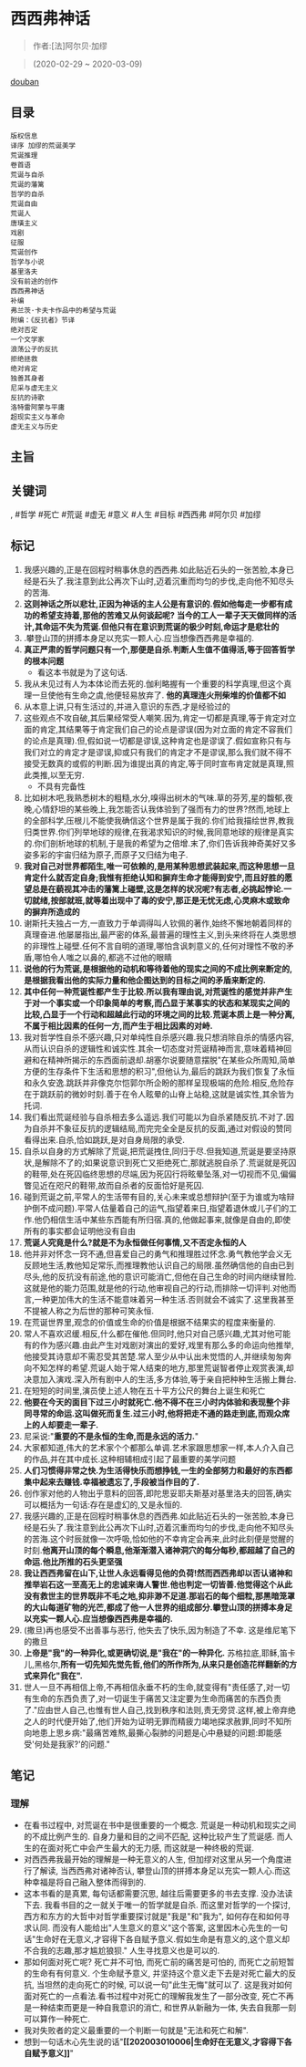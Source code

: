 # 西西弗神话

> 作者:[法]阿尔贝·加缪

> (2020-02-29 \~ 2020-03-09)

[douban](https://book.douban.com/subject/24257403/)

## 目录
```
版权信息
译序 加缪的荒诞美学
荒诞推理
卷首语
荒诞与自杀
荒诞的藩篱
哲学的自杀
荒诞自由
荒诞人
唐璜主义
戏剧
征服
荒诞创作
哲学与小说
基里洛夫
没有前途的创作
西西弗神话
补编
弗兰茨·卡夫卡作品中的希望与荒诞
附编：《反抗者》节译
绝对否定
一个文学家
浪荡公子的反抗
拒绝拯救
绝对肯定
独善其身者
尼采与虚无主义
反抗的诗歌
洛特雷阿蒙与平庸
超现实主义与革命
虚无主义与历史
```

## 主旨


## 关键词
, #哲学 #死亡 #荒诞 #虚无 #意义 #人生 #目标 #西西弗 #阿尔贝 #加缪

## 标记
1. 我感兴趣的,正是在回程时稍事休息的西西弗.如此贴近石头的一张苦脸,本身已经是石头了.我注意到此公再次下山时,迈着沉重而均匀的步伐,走向他不知尽头的苦海.
2. **这则神话之所以悲壮,正因为神话的主人公是有意识的.假如他每走一步都有成功的希望支持着,那他的苦难又从何谈起呢?** **当今的工人一辈子天天做同样的活计,其命运不失为荒诞.但他只有在意识到荒诞的极少时刻,命运才是悲壮的**
3. .攀登山顶的拼搏本身足以充实一颗人心.应当想像西西弗是幸福的.
5. **真正严肃的哲学问题只有一个,那便是自杀.判断人生值不值得活,等于回答哲学的根本问题**
    * 看这本书就是为了这句话.
6. 我从未见过有人为本体论而去死的.伽利略握有一个重要的科学真理,但这个真理一旦使他有生命之虞,他便轻易放弃了. **他的真理连火刑柴堆的价值都不如**
8. 从本意上讲,只有生活过的,并进入意识的东西,才是经验过的
9. 这些观点不攻自破,其后果经常受人嘲笑.因为,肯定一切都是真理,等于肯定对立面的肯定,其结果等于肯定我们自己的论点是谬误(因为对立面的肯定不容我们的论点是真理).但,假如说一切都是谬误,这种肯定也是谬误了.假如宣称只有与我们对立的肯定才是谬误,抑或只有我们的肯定才不是谬误,那么我们就不得不接受无数真的或假的判断.因为谁提出真的肯定,等于同时宣布肯定就是真理,照此类推,以至无穷.
    * 不具有完备性
10. 比如树木吧,我熟悉树木的粗糙,水分,嗅得出树木的气味.草的芬芳,星的馥郁,夜晚,心情舒坦的某些晚上,我怎能否认我体验到了强而有力的世界?然而,地球上的全部科学,压根儿不能使我确信这个世界是属于我的.你们给我描绘世界,教我归类世界.你们列举地球的规律,在我渴求知识的时候,我同意地球的规律是真实的.你们剖析地球的机制,于是我的希望为之倍增.末了,你们告诉我神奇美好又多姿多彩的宇宙归结为原子,而原子又归结为电子.
11. **我对自己对世界都陌生,唯一可依赖的,是用某种思想武装起来,而这种思想一旦肯定什么就否定自身;我惟有拒绝认知和摒弃生命才能得到安宁,而且好胜的愿望总是在藐视其冲击的藩篱上碰壁,这是怎样的状况呢?有志者,必挑起悖论.一切就绪,按部就班,就等着出现中了毒的安宁,那正是无忧无虑,心灵麻木或致命的摒弃所造成的**
12. 谢斯托夫独占一方,一直致力于单调得叫人钦佩的著作,始终不懈地朝着同样的真理奋进.他屡屡指出,最严密的体系,最普遍的理性主义,到头来终将在人类思想的非理性上碰壁.任何不言自明的道理,哪怕含讽刺意义的,任何对理性不敬的矛盾,哪怕令人嗤之以鼻的,都逃不过他的眼睛
13. **说他的行为荒诞,是根据他的动机和等待着他的现实之间的不成比例来断定的,是根据我看出他的实际力量和他企图达到的目标之间的矛盾来断定的.**
14. **其中任何一种荒诞性都产生于比较.所以我有理由说,对荒诞性的感觉并非产生于对一个事实或一个印象简单的考察,而凸显于某事实的状态和某现实之间的比较,凸显于一个行动和超越此行动的环境之间的比较.荒诞本质上是一种分离,不属于相比因素的任何一方,而产生于相比因素的对峙.**
16. 我对哲学性自杀不感兴趣,只对单纯性自杀感兴趣.我只想消除自杀的情感内容,从而认识自杀的逻辑性和诚实性.其余一切态度对荒诞精神而言,意味着精神回避和在精神所揭示的东西面前退却.胡塞尔说要随意摆脱"在某些众所周知,简单方便的生存条件下生活和思想的积习",但他认为,最后的跳跃为我们恢复了永恒和永久安逸.跳跃并非像克尔恺郭尔所企盼的那样呈现极端的危险.相反,危险存在于跳跃前的微妙时刻.善于在令人眩晕的山脊上站稳,这就是诚实性,其余皆为托词.
17. 我们看出荒诞经验与自杀相去多么遥远.我们可能以为自杀紧随反抗.不对了.因为自杀并不象征反抗的逻辑结局,而完完全全是反抗的反面,通过对假设的赞同看得出来.自杀,恰如跳跃,是对自身局限的承受.
18. 自杀以自身的方式解除了荒诞,把荒诞拽住,同归于尽.但我知道,荒诞是要坚持原状,是解除不了的;如果说意识到死亡又拒绝死亡,那就逃脱自杀了.荒诞就是死囚的鞋带,处在死囚临终思想的尽端,因为死囚行将眩晕坠落,对一切视而不见,偏偏瞥见近在咫尺的鞋带,故而自杀者的反面恰好是死囚.
19. 碰到荒诞之前,平常人的生活带有目的,关心未来或总想辩护(至于为谁或为啥辩护倒不成问题).平常人估量着自己的运气,指望着来日,指望着退休或儿子们的工作.他仍相信生活中某些东西能有所归宿.真的,他做起事来,就像是自由的,即使所有的事实都会证明他没有自由
20. **荒诞人究竟是什么?就是不为永恒做任何事情,又不否定永恒的人**
21. 他并非对怀念一窍不通,但喜爱自己的勇气和推理胜过怀念.勇气教他学会义无反顾地生活,教他知足常乐,而推理教他认识自己的局限.虽然确信他的自由已到尽头,他的反抗没有前途,他的意识可能消亡,但他在自己生命的时间内继续冒险.这就是他的能力范围,就是他的行动,他审视自己的行动,而排除一切评判.对他而言,一种更加伟大的生活不能意味着另一种生活.否则就会不诚实了.这里我甚至不提被人称之为后世的那种可笑永恒.
22. 在荒诞世界里,观念的价值或生命的价值是根据不结果实的程度来衡量的.
24. 常人不喜欢迟缓.相反,什么都在催他.但同时,他只对自己感兴趣,尤其对他可能有的作为感兴趣.由此产生对戏剧对演出的爱好,戏里有那么多的命运向他推举,他接受其诗意却不需忍受其苦楚.常人至少从中认出未觉悟的人,并继续匆匆奔向不知怎样的希望.荒诞人始于常人结束的地方,那里荒诞智者停止观赏表演,却决意加入演戏.深入所有剧中人的生活,多方体验,等于亲自把种种生活搬上舞台.
25. 在短短的时间里,演员使上述人物在五十平方公尺的舞台上诞生和死亡
26. **他要在今天的面目下过三小时就死亡.他不得不在三小时内体验和表现整个非同寻常的命运.这叫做死而复生.过三小时,他将把走不通的路走到底,而观众席上的人却要走一辈子.**
27. 尼采说:"**重要的不是永恒的生命,而是永远的活力.**"
28. 大家都知道,伟大的艺术家个个都那么单调.艺术家跟思想家一样,本人介入自己的作品,并在其中成长.这种相辅相成引起了最重要的美学问题
29. **人们习惯得非常之快.为生活得快乐而想挣钱,一生的全部努力和最好的东西都集中起来去赚钱.幸福被遗忘了,手段被当作目的了.**
30. 创作家对他的人物出乎意料的回答,即陀思妥耶夫斯基对基里洛夫的回答,确实可以概括为一句话:存在是虚幻的,又是永恒的.
31. 我感兴趣的,正是在回程时稍事休息的西西弗.如此贴近石头的一张苦脸,本身已经是石头了.我注意到此公再次下山时,迈着沉重而均匀的步伐,走向他不知尽头的苦海.这个时辰就像一次呼吸,恰如他的不幸肯定会再来,此时此刻便是觉醒的时刻.**他离开山顶的每个瞬息,他渐渐潜入诸神洞穴的每分每秒,都超越了自己的命运.他比所推的石头更坚强**
32. **我让西西弗留在山下,让世人永远看得见他的负荷!然而西西弗却以否认诸神和推举岩石这一至高无上的忠诚来诲人警世.他也判定一切皆善.他觉得这个从此没有救世主的世界既非不毛之地,抑非渺不足道.那岩石的每个细粒,那黑暗笼罩的大山每道矿物的光芒,都成了他一人世界的组成部分.攀登山顶的拼搏本身足以充实一颗人心.应当想像西西弗是幸福的.**
33. (撒旦)再也感受不出善事与恶行, 他失去了快乐,因为制造了不幸. 这是维尼笔下的撒旦
34. **上帝是"我"的一种异化,或更确切说,是"我在"的一种异化.** 苏格拉底,耶稣,笛卡儿,黑格尔,**所有一切先知先觉先哲,他们的所作所为,从来只是创造花样翻新的方式来异化"我在".**
35. 世人一旦不再相信上帝,不再相信永垂不朽的生命,就变得有"责任感了,对一切有生命的东西负责了,对一切诞生于痛苦又注定要为生命而痛苦的东西负责了."应由世人自己,也惟有世人自己,找到秩序和法则,责无旁贷.这样,被上帝弃绝之人的时代便开始了,他们开始为证明无罪而精疲力竭地探求赦罪,同时不知所向地患上思乡病:"最痛苦难熬,最撕心裂肺的问题是心中悬疑的问题:即能感受'何处是我家?'的问题."

## 笔记
### 理解
* 在看书过程中, 对荒诞在书中是很重要的一个概念. 荒诞是一种动机和现实之间的不成比例产生的. 自身力量和目的之间不匹配, 这种比较产生了荒诞感. 而人生的在面对死亡中会产生最大的无力感, 而这就是一种终极的荒诞.
* 对西西弗我最开始的理解是一种无意义的人生, 但加缪对这里从另一个角度进行了解读, 当西西弗对诸神否认, 攀登山顶的拼搏本身足以充实一颗人心.而这种幸福是将自己融入整体而得到的.
* 这本书看的是真累, 每句话都需要沉思, 越往后需要更多的书去支撑. 没办法读下去. 我看书目的之一就关于唯一的哲学就是自杀. 而这里对哲学的一个探讨, 西方和东方的大哲中对哲学重要探讨就是"我是"和"我为", 如何存在和如何寻求认同. 而没有人能给出"人生意义的意义"这个答案, 这里因木心先生的一句话"生命好在无意义,才容得下各自赋予意义.假如生命是有意义的,这个意义却不合我的志趣,那才尴尬狼狈." 人生寻找意义也是可以的.
* 那如何面对死亡呢? 死亡并不可怕, 而死亡前的痛苦是可怕的, 而死亡之前短暂的生命有有何意义. 个生命赋予意义, 并坚持这个意义走下去是对死亡最大的反抗, 当坦然的走向死亡的时候, 可以说一句"此生无悔"就可以了. 这是我对如何面对死亡的一点看法.看书过程中对死亡的理解我发生了一部分改变, 死亡不再是一种结束而更是一种自我意识的消亡, 和世界从新融为一体, 失去自我那一刻可以算作一种死亡.
* 我对失败者的定义最重要的一个判断一句就是"无法和死亡和解".
* 想到一句话木心先生说的话"**[[202003010006|生命好在无意义,才容得下各自赋予意义]]**"
